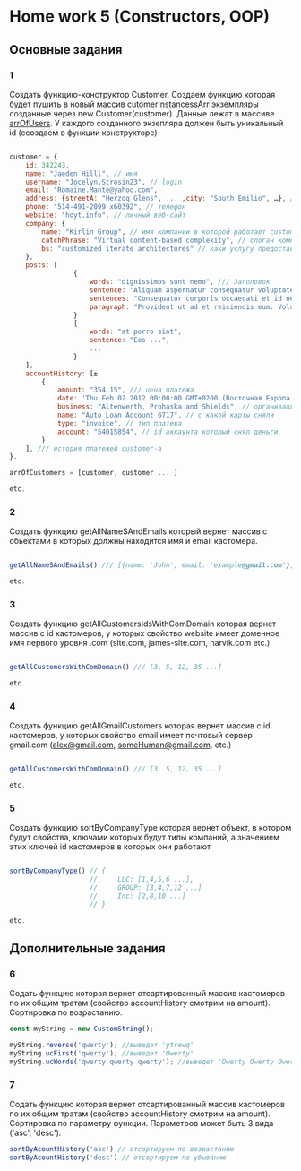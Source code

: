 # Home work 5 (Constructors, OOP)

## Основные задания

### 1

Cоздать функцию-конструктор Customer. Создаем функцию которая будет пушить в новый массив cutomerInstancessArr экземпляры созданные через new Customer(customer). Данные лежат в массиве [arrOfUsers]((https://github.com/Lobasya/HomeWorks/blob/master/HW6/index.js)). У каждого созданного экзепляра должен быть уникальный id (cсоздаем в функции конструкторе)

```js

customer = {
    id: 342243,
    name: "Jaeden Hilll", // имя
    username: "Jocelyn.Strosin23", // login
    email: "Romaine.Mante@yahoo.com", 
    address: {streetA: "Herzog Glens", ... ,city: "South Emilio", …}, // аддрес проживания (может быть несколько)
    phone: "514-491-2099 x60392", // телефон
    website: "hoyt.info", // личный веб-сайт
    company: {
        name: "Kirlin Group", // имя компании в которой работает customer
        catchPhrase: "Virtual content-based complexity", // слоган компании
        bs: "customized iterate architectures" // каки услугу предоставляет комнапиня
    }, 
    posts: [
                {
                    words: "dignissimos sunt nemo", /// Заголовок
                    sentence: "Aliquam aspernatur consequatur voluptate voluptas a nemo occaecati." // краткое описание поста
                    sentences: "Consequatur corporis occaecati et id necessitatibus ea cupiditate. Quidem qui facere a inventore quaerat. Soluta dolor inventore fugiat facilis.", // полное описание поста
                    paragraph: "Provident ut ad et reiciendis eum. Voluptatem aliquam ea eaque repellat reiciendis minima. Et incidunt consequatur perferendis animi architecto harum. Quia enim velit aut. Quos veniam maiores odit blanditiis. Dolores amet et aliquid reprehenderit perspiciatis.", // полный текст поста
                }    
                {
                    words: "at porro sint", 
                    sentence: "Eos ...", 
                    ...
                }
    ],
    accountHistory: [±
        {
            amount: "354.15", /// цена платежа
            date: 'Thu Feb 02 2012 00:00:00 GMT+0200 (Восточная Европа, стандартное время)', // время платежа
            business: "Altenwerth, Prohaska and Shields", // организация снявшая деньги
            name: "Auto Loan Account 6717", // с какой карты сняли
            type: "invoice", // тип платежа
            account: "54015854", // id аккаунта который снял деньги
        }
    ], /// история платежей customer-а
}.

arrOfCustomers = [customer, customer ... ]

etc.
```

### 2

Создать функцию getAllNameSAndEmails который вернет массив с обьектами в которых должны находится имя и email кастомера.

```js

getAllNameSAndEmails() /// [{name: 'John', email: 'example@gmail.com'}, ...]

etc.
```

### 3

Создать функцию getAllCustomersIdsWithComDomain которая вернет массив с id кастомеров, у которых свойство
website имеет доменное имя первого уровня .com (site.com, james-site.com, harvik.com etc.)

```js

getAllCustomersWithComDomain() /// [3, 5, 12, 35 ...]

etc.
```

### 4

Создать функцию getAllGmailCustomers которая вернет массив с id кастомеров, у которых свойство
email имеет почтовый сервер gmail.com (alex@gmail.com, someHuman@gmail.com, etc.)

```js

getAllCustomersWithComDomain() /// [3, 5, 12, 35 ...]

etc.
```

### 5

Создать функцию sortByCompanyType которая вернет объект, в котором будут свойства, ключами которых будут типы компаний, а значением этих ключей id кастомеров в которых они работают 

```js

sortByCompanyType() // {
                    //     LLC: [1,4,5,6 ...],
                    //     GROUP: [3,4,7,12 ...]
                    //     Inc: [2,8,10 ...]
                    // }

etc.
```

## Дополнительные задания

### 6

Содать функцию которая вернет отсартированный массив кастомеров по их общим тратам (свойство accountHistory смотрим на amount). Сортировка по возрастанию.

``` js
const myString = new CustomString();

myString.reverse('qwerty'); //выведет 'ytrewq'
myString.ucFirst('qwerty'); //выведет 'Qwerty'
myString.ucWords('qwerty qwerty qwerty'); //выведет 'Qwerty Qwerty Qwerty

```
### 7

Содать функцию которая вернет отсартированный массив кастомеров по их общим тратам (свойство accountHistory смотрим на amount). Сортировка по параметру функции. Параметров может быть 3 вида ('asc', 'desc').


``` js
sortByAcountHistory('asc') // отсортируем по возрастанию
sortByAcountHistory('desc') // отсортируем по убыванию

```



